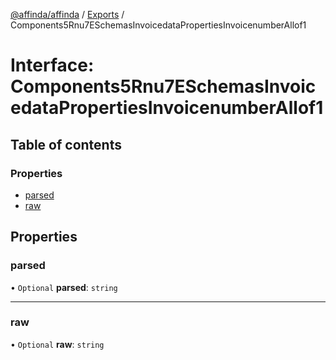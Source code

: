 [@affinda/affinda](../README.md) / [Exports](../modules.md) / Components5Rnu7ESchemasInvoicedataPropertiesInvoicenumberAllof1

# Interface: Components5Rnu7ESchemasInvoicedataPropertiesInvoicenumberAllof1

## Table of contents

### Properties

- [parsed](Components5Rnu7ESchemasInvoicedataPropertiesInvoicenumberAllof1.md#parsed)
- [raw](Components5Rnu7ESchemasInvoicedataPropertiesInvoicenumberAllof1.md#raw)

## Properties

### parsed

• `Optional` **parsed**: `string`

___

### raw

• `Optional` **raw**: `string`
